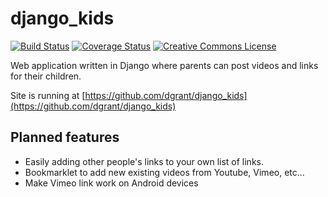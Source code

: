 django_kids
===========
 
[![Build Status](https://travis-ci.org/dgrant/django_kids.png)](https://travis-ci.org/dgrant/django_kids) [![Coverage Status](https://coveralls.io/repos/dgrant/django_kids/badge.png)](https://coveralls.io/r/dgrant/django_kids)
[![Creative Commons License](http://i.creativecommons.org/l/by-nc-sa/3.0/80x15.png)](http://creativecommons.org/licenses/by-nc-sa/3.0/deed.en_US)

Web application written in Django where parents can post videos and links for their children.

Site is running at [https://github.com/dgrant/django_kids](https://github.com/dgrant/django_kids)

Planned features
----------------

* Easily adding other people's links to your own list of links.
* Bookmarklet to add new existing videos from Youtube, Vimeo, etc...
* Make Vimeo link work on Android devices
